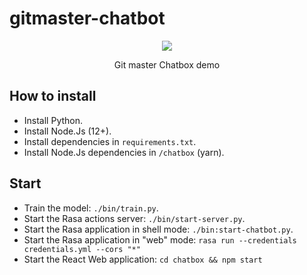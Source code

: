 # gitmaster-chatbot

<div align="center">
<img src=https://s7.gifyu.com/images/gitmaster-chatbot.gif" >
<p>Git master Chatbox demo</p>
</div>

## How to install
* Install Python.
* Install Node.Js (12+).
* Install dependencies in `requirements.txt`.
* Install Node.Js dependencies in `/chatbox` (yarn).

## Start
* Train the model: `./bin/train.py`.
* Start the Rasa actions server: `./bin/start-server.py`.
* Start the Rasa application in shell mode: `./bin:start-chatbot.py`.
* Start the Rasa application in "web" mode: `rasa run --credentials credentials.yml --cors "*"`
* Start the React Web application: `cd chatbox && npm start`